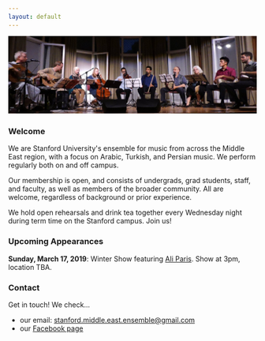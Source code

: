```yaml
---
layout: default
---
```


![concert](img/concert.jpg)


### Welcome

We are Stanford University's ensemble for music from across the Middle East region, with a focus on Arabic, Turkish, and Persian music. We perform regularly both on and off campus.

Our membership is open, and consists of undergrads, grad students, staff, and faculty, as well as members of the broader community. All are welcome, regardless of background or prior experience.

We hold open rehearsals and drink tea together every Wednesday night during term time on the Stanford campus. Join us!


### Upcoming Appearances

**Sunday, March 17, 2019**: Winter Show featuring [Ali Paris](https://www.youtube.com/channel/UC2BkgM7L7WoizzexIZ1xxtw). Show at 3pm, location TBA.


### Contact

Get in touch! We check...
- our email: stanford.middle.east.ensemble@gmail.com
- our [Facebook page](https://facebook.com/StanfordMEE)
